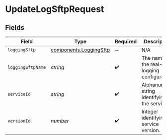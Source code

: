 # UpdateLogSftpRequest


## Fields

| Field                                                                   | Type                                                                    | Required                                                                | Description                                                             | Example                                                                 |
| ----------------------------------------------------------------------- | ----------------------------------------------------------------------- | ----------------------------------------------------------------------- | ----------------------------------------------------------------------- | ----------------------------------------------------------------------- |
| `loggingSftp`                                                           | [components.LoggingSftp](../../../sdk/models/components/loggingsftp.md) | :heavy_minus_sign:                                                      | N/A                                                                     |                                                                         |
| `loggingSftpName`                                                       | *string*                                                                | :heavy_check_mark:                                                      | The name for the real-time logging configuration.                       | test-log-endpoint                                                       |
| `serviceId`                                                             | *string*                                                                | :heavy_check_mark:                                                      | Alphanumeric string identifying the service.                            | SU1Z0isxPaozGVKXdv0eY                                                   |
| `versionId`                                                             | *number*                                                                | :heavy_check_mark:                                                      | Integer identifying a service version.                                  | 1                                                                       |